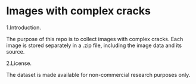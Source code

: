 # Images with complex cracks

1.Introduction.

The purpose of this repo is to collect images with complex cracks. Each image is stored separately in a .zip file, including the image data and its source.

2.License.

The dataset is made available for non-commercial research purposes only.
